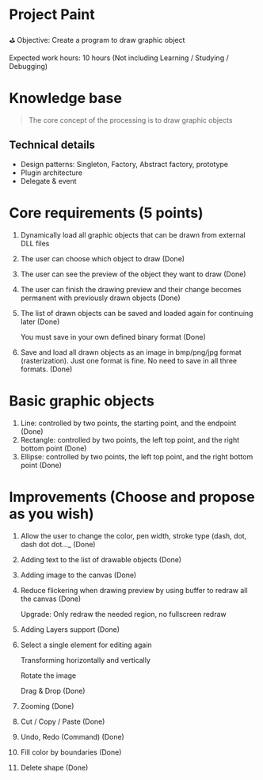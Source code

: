 # Project Paint

<aside>
⛳ Objective: Create a program to draw graphic object

</aside>

Expected work hours: 10 hours (Not including Learning / Studying / Debugging)
# Knowledge base

> The core concept of the processing is to draw graphic objects
> 

## Technical details

- Design patterns: Singleton, Factory, Abstract factory, prototype
- Plugin architecture
- Delegate & event

# Core requirements (5 points)

1. Dynamically load all graphic objects that can be drawn from external DLL files
2. The user can choose which object to draw (Done)
3. The user can see the preview of the object they want to draw (Done)
4. The user can finish the drawing preview and their change becomes permanent with previously drawn objects (Done)
5. The list of drawn objects can be saved and loaded again for continuing later (Done)
    
    You must save in your own defined binary format (Done)
    
6. Save and load all drawn objects as an image in bmp/png/jpg format (rasterization). Just one format is fine. No need to save in all three formats. (Done)
# Basic graphic objects

1. Line: controlled by two points, the starting point, and the endpoint (Done)
2. Rectangle: controlled by two points, the left top point, and the right bottom point (Done)
3. Ellipse: controlled by two points, the left top point, and the right bottom point (Done)

# Improvements (Choose and propose as you wish)

1. Allow the user to change the color, pen width, stroke type (dash, dot, dash dot dot..._ (Done)
2. Adding text to the list of drawable objects (Done)
3. Adding image to the canvas (Done)
4. Reduce flickering when drawing preview by using buffer to redraw all the canvas (Done)
    
    Upgrade: Only redraw the needed region, no fullscreen redraw
    
5. Adding Layers support (Done)
6. Select a single element for editing again
    
    Transforming horizontally and vertically
    
    Rotate the image
    
    Drag & Drop (Done)
    
7. Zooming (Done)
8. Cut / Copy / Paste (Done)
9. Undo, Redo (Command) (Done)
10. Fill color by boundaries (Done)
11. Delete shape (Done)
